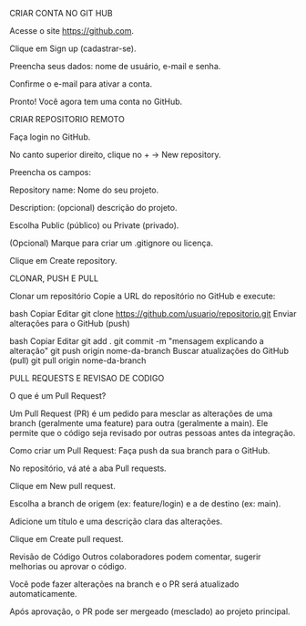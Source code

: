 CRIAR CONTA NO GIT HUB

Acesse o site https://github.com.

Clique em Sign up (cadastrar-se).

Preencha seus dados: nome de usuário, e-mail e senha.

Confirme o e-mail para ativar a conta.

Pronto! Você agora tem uma conta no GitHub.

CRIAR REPOSITORIO REMOTO

Faça login no GitHub.

No canto superior direito, clique no + → New repository.

Preencha os campos:

Repository name: Nome do seu projeto.

Description: (opcional) descrição do projeto.

Escolha Public (público) ou Private (privado).

(Opcional) Marque para criar um .gitignore ou licença.

Clique em Create repository.

CLONAR, PUSH E PULL

 Clonar um repositório
Copie a URL do repositório no GitHub e execute:

bash
Copiar
Editar
git clone https://github.com/usuario/repositorio.git
    Enviar alterações para o GitHub (push)

bash
Copiar
Editar
git add .
git commit -m "mensagem explicando a alteração"
git push origin nome-da-branch
 Buscar atualizações do GitHub (pull)
 git pull origin nome-da-branch
 

PULL REQUESTS E REVISAO DE CODIGO

O que é um Pull Request?

Um Pull Request (PR) é um pedido para mesclar as alterações de uma branch (geralmente uma feature) para outra (geralmente a main). Ele permite que o código seja revisado por outras pessoas antes da integração.

Como criar um Pull Request:
Faça push da sua branch para o GitHub.

No repositório, vá até a aba Pull requests.

Clique em New pull request.

Escolha a branch de origem (ex: feature/login) e a de destino (ex: main).

Adicione um título e uma descrição clara das alterações.

Clique em Create pull request.

Revisão de Código
Outros colaboradores podem comentar, sugerir melhorias ou aprovar o código.

Você pode fazer alterações na branch e o PR será atualizado automaticamente.

Após aprovação, o PR pode ser mergeado (mesclado) ao projeto principal.


